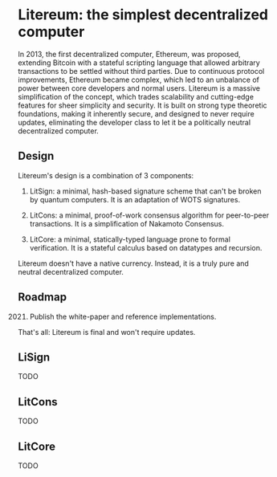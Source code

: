 Litereum: the simplest decentralized computer
=============================================

In 2013, the first decentralized computer, Ethereum, was proposed, extending
Bitcoin with a stateful scripting language that allowed arbitrary transactions
to be settled without third parties. Due to continuous protocol improvements,
Ethereum became complex, which led to an unbalance of power between core
developers and normal users. Litereum is a massive simplification of the
concept, which trades scalability and cutting-edge features for sheer simplicity
and security. It is built on strong type theoretic foundations, making it
inherently secure, and designed to never require updates, eliminating the
developer class to let it be a politically neutral decentralized computer.

Design
------

Litereum's design is a combination of 3 components:

1. LitSign: a minimal, hash-based signature scheme that can't be broken by quantum
   computers. It is an adaptation of WOTS signatures.

2. LitCons: a minimal, proof-of-work consensus algorithm for peer-to-peer
   transactions. It is a simplification of Nakamoto Consensus.

3. LitCore: a minimal, statically-typed language prone to formal
   verification. It is a stateful calculus based on datatypes and recursion.

Litereum doesn't have a native currency. Instead, it is a truly pure and neutral
decentralized computer.

Roadmap
-------

2021. Publish the white-paper and reference implementations.

That's all: Litereum is final and won't require updates.

LiSign
------

TODO

LitCons
-------

TODO

LitCore
-------

TODO
